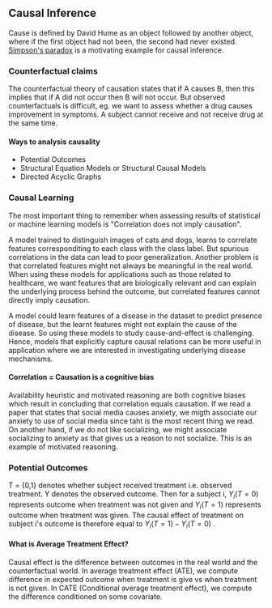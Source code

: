 ## Causal Inference
Cause is defined by David Hume as an object followed by another object, where if the first object had not been, the second had never existed. [Simpson's paradox](https://en.wikipedia.org/wiki/Simpson%27s_paradox)  is a motivating example for causal inference. 

### Counterfactual claims
The counterfactual theory of causation states that if A causes B, then this implies that if A did not occur then B will not occur. But observed counterfactuals is difficult, eg. we want to assess whether a drug causes improvement in symptoms. A subject cannot receive and not receive drug at the same time.

#### Ways to analysis causality
- Potential Outcomes 
- Structural Equation Models or Structural Causal Models
- Directed Acyclic Graphs

### Causal Learning 
The most important thing to remember when assessing results of statistical or machine learning models is "Correlation does not imply causation".

A model trained to distinguish images of cats and dogs, learns to correlate features corresponditing to each class with the class label. But spurious correlations in the data can lead to poor generalization. Another problem is that correlated features might not always be meaningful in the real world. When using these models for applications such as those related to healthcare, we want features that are biologically relevant and can explain the underlying process behind the outcome, but correlated features cannot directly imply causation.

A model could learn features of a disease in the dataset to predict presence of disease, but the learnt features might not explain the cause of the disease. So using these models to study cause-and-effect is challenging. Hence, models that explicitly capture causal relations can be more useful in application where we are interested in investigating underlying disease mechanisms.

#### Correlation = Causation is a cognitive bias
Availability heuristic and motivated reasoning are both cognitive biases which result in concluding that correlation equals causation. If we read a paper that states that social media causes anxiety, we migth associate our anxiety to use of social media since taht is the most recent thing we read. On another hand, if we do not like socializing, we might associate socializing to anxiety as that gives us a reason to not socialize. This is an example of motivated reasoning.

### Potential Outcomes
T = {0,1} denotes whether subject received treatment i.e. observed treatment.  Y denotes the observed outcome. Then for a subject i, $Y_i(T=0)$ represents  outcome when treatment was not given and $Y_i(T=1)$ represents outcome when treatment was given. The causal effect of treatment on subject i's outcome is therefore equal to $Y_i(T=1)-Y_i(T=0)$ .

#### What is Average Treatment Effect?
Causal effect is the difference between outcomes in the real world and the counterfactual world. In average treatment effect (ATE), we compute difference in expected outcome when treatment is give vs when treatment is not given. In CATE (Conditional average treatment effect), we compute the difference conditioned on some covariate.

